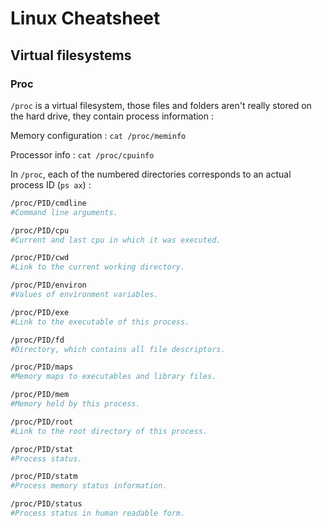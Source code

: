 # Linux Cheatsheet

## Virtual filesystems
### Proc
`/proc` is a virtual filesystem, those files and folders aren't really stored on the hard drive, they contain process information :

Memory configuration : `cat /proc/meminfo`

Processor info : `cat /proc/cpuinfo`

In `/proc`, each of the numbered directories corresponds to an actual process ID (`ps ax`) :
```bash
/proc/PID/cmdline
#Command line arguments.

/proc/PID/cpu
#Current and last cpu in which it was executed.

/proc/PID/cwd
#Link to the current working directory.

/proc/PID/environ
#Values of environment variables.

/proc/PID/exe
#Link to the executable of this process.

/proc/PID/fd
#Directory, which contains all file descriptors.

/proc/PID/maps
#Memory maps to executables and library files.

/proc/PID/mem
#Memory held by this process.

/proc/PID/root
#Link to the root directory of this process.

/proc/PID/stat
#Process status.

/proc/PID/statm
#Process memory status information.

/proc/PID/status
#Process status in human readable form.
```
